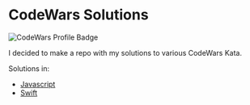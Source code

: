 # CodeWars Solutions

![CodeWars Profile Badge](https://www.codewars.com/users/domwake/badges/large)

I decided to make a repo with my solutions to various CodeWars Kata.

Solutions in:
* [Javascript](/src/javascript/README.md)
* [Swift](/src/swift/README.md)
